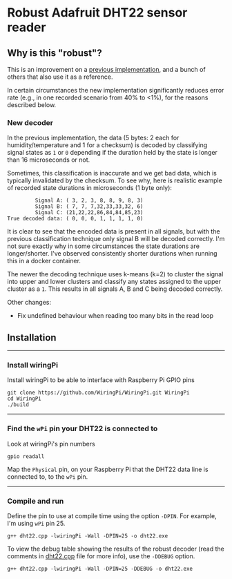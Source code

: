 # Robust Adafruit DHT22 sensor reader

## Why is this "robust"?

This is an improvement on a [previous implementation](http://www.uugear.com/portfolio/read-dht1122-temperature-humidity-sensor-from-raspberry-pi/), and a bunch of others that also use it as a reference.

In certain circumstances the new implementation significantly reduces error rate (e.g., in one recorded scenario from 40% to <1%), for the reasons described below.

### New decoder

In the previous implementation, the data
(5 bytes: 2 each for humidity/temperature and 1 for a checksum)
is decoded by classifying signal states as ```1``` or ```0``` depending if the duration held by the state is
longer than 16 microseconds or not.

Sometimes, this classification is inaccurate and we get bad data, which is typically
invalidated by the checksum. To see why, here is realistic example of recorded state durations in
microseconds (1 byte only):

             Signal A: ( 3, 2, 3, 8, 8, 9, 8, 3)
             Signal B: ( 7, 7, 7,32,33,33,32, 6)
             Signal C: (21,22,22,86,84,84,85,23)
    True decoded data: ( 0, 0, 0, 1, 1, 1, 1, 0)

It is clear to see that the encoded data is present in all signals, but with the previous
classification technique only signal B will be decoded correctly. I'm not sure exactly why
in some circumstances the state durations are longer/shorter. I've observed consistently
shorter durations when running this in a docker container.

The newer the decoding technique uses k-means (k=2) to cluster the signal into upper and lower
clusters and classify any states assigned to the upper cluster as a ```1```. This results in all
signals A, B and C being decoded correctly.

Other changes:

- Fix undefined behaviour when reading too many bits in the read loop

## Installation

---

### Install wiringPi

Install wiringPi to be able to interface with Raspberry Pi GPIO pins

    git clone https://github.com/WiringPi/WiringPi.git WiringPi
    cd WiringPi
    ./build

---

### Find the ```wPi``` pin your DHT22 is connected to

Look at wiringPi's pin numbers

    gpio readall

Map the ```Physical``` pin, on your Raspberry Pi that the DHT22 data line is connected to, to the ```wPi``` pin.

---

### Compile and run

Define the pin to use at compile time using the option ```-DPIN```. For example, I'm using ```wPi``` pin 25.

    g++ dht22.cpp -lwiringPi -Wall -DPIN=25 -o dht22.exe

To view the debug table showing the results of the robust decoder (read the comments in [dht22.cpp](./dht22.cpp) file for more info), use the ```-DDEBUG``` option.

    g++ dht22.cpp -lwiringPi -Wall -DPIN=25 -DDEBUG -o dht22.exe
